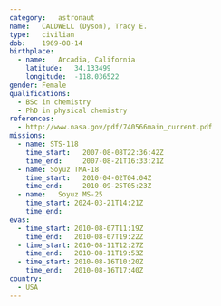 ```yaml
---
category:	astronaut
name:	CALDWELL (Dyson), Tracy E.
type:	civilian
dob:	1969-08-14
birthplace:
  - name:	Arcadia, California
    latitude:	34.133499
    longitude:	-118.036522
gender:	Female
qualifications:
  - BSc in chemistry
  - PhD in physical chemistry
references:
  - http://www.nasa.gov/pdf/740566main_current.pdf
missions:
  - name: STS-118
    time_start:   2007-08-08T22:36:42Z
    time_end:     2007-08-21T16:33:21Z
  - name: Soyuz TMA-18
    time_start:   2010-04-02T04:04Z
    time_end:     2010-09-25T05:23Z
  - name:	Soyuz MS-25
    time_start:	2024-03-21T14:21Z
    time_end:
evas:
  - time_start: 2010-08-07T11:19Z
    time_end:   2010-08-07T19:22Z
  - time_start: 2010-08-11T12:27Z
    time_end:   2010-08-11T19:53Z
  - time_start: 2010-08-16T10:20Z
    time_end:   2010-08-16T17:40Z
country:
  - USA
---
```

